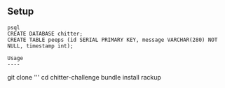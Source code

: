 Setup
----
```
psql
CREATE DATABASE chitter;
CREATE TABLE peeps (id SERIAL PRIMARY KEY, message VARCHAR(280) NOT NULL, timestamp int);

Usage
----
```
git clone '''
cd chitter-challenge
bundle install
rackup
```
